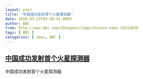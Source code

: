```yaml
---
layout: post
title: "中国成功发射首个火星探测器"
date: 2020-07-23T09:30:41.000Z
author: BBC
from: http://www.bbc.com/zhongwen/simp/chinese-news-53512839
tags: [ BBC ]
categories: [ news, BBC ]
---
```

<!--1595496641000-->
[中国成功发射首个火星探测器](http://www.bbc.com/zhongwen/simp/chinese-news-53512839)
------

<div>
中国成功发射首个火星探测器
</div>
